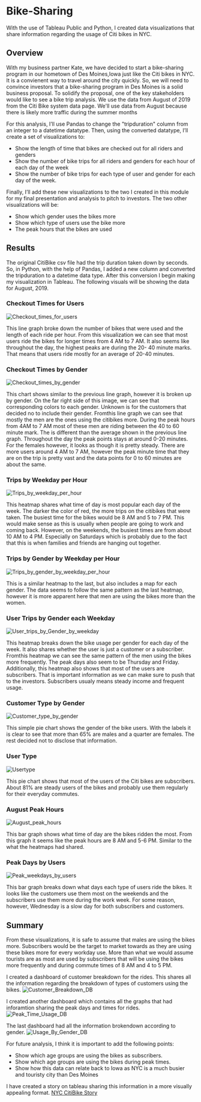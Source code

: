 # Bike-Sharing
With the use of Tableau Public and Python, I created data visualizations that share information regarding the usage of Citi bikes in NYC.

## Overview

With my business partner Kate, we have decided to start a bike-sharing program in our hometown of Des Moines,Iowa just like the Citi bikes in NYC. It is a convienent way to travel around the city quickly. So, we will need to convince investors that a bike-sharing program in Des Moines is a solid business proposal. To solidify the proposal, one of the key stakeholders would like to see a bike trip analysis. We use the data from August of 2019 from the Citi Bike system data page. We'll use data from August because there is likely more traffic during the summer months

For this analysis, I’ll use Pandas to change the "tripduration" column from an integer to a datetime datatype. Then, using the converted datatype, I’ll create a set of visualizations to:

- Show the length of time that bikes are checked out for all riders and genders
- Show the number of bike trips for all riders and genders for each hour of each day of the week
- Show the number of bike trips for each type of user and gender for each day of the week.

Finally, I’ll add these new visualizations to the two I created in this module for my final presentation and analysis to pitch to investors. The two other visualizations will be:
- Show which gender uses the bikes more
- Show which type of users use the bike more
- The peak hours that the bikes are used

## Results
The original CitiBike csv file had the trip duration taken down by seconds. So, in Python, with the help of Pandas, I added a new column and converted the tripduration to a datetime data type. After this conversion I begin making my visualization in Tableau. The following visuals will be showing the data for August, 2019. 

### Checkout Times for Users
![Checkout_times_for_users](https://user-images.githubusercontent.com/105755095/189006779-41892c69-36ad-4f09-8b25-f5057a318f20.png)

This line graph broke down the number of bikes that were used and the length of each ride per hour. From this visualization we can see that most users ride the bikes for longer times from 4 AM to 7 AM. It also seems like throughout the day, the highest peaks are during the 20- 40 minute marks. That means that users ride mostly for an average of 20-40 minutes.

### Checkout Times by Gender
![Checkout_times_by_gender](https://user-images.githubusercontent.com/105755095/189007160-726bd4dd-5630-4f5a-b910-034fdf07bc3d.png)

This chart shows similar to the previous line graph, however it is broken up by gender. On the far right side of this image, we can see that corresponding colors to each gender. Unknown is for the customers that decided no to include their gender. Fromthis line graph we can see that mostly the men are the ones using the citibikes more. During the peak hours from 4AM  to 7 AM most of these men are riding between the 40 to 60 minute mark. The is different than the average shown in the previous line graph. Throughout the day the peak points stays at around 0-20 minutes. For the females however, it looks as though it is pretty steady. There are more users around 4 AM to 7 AM, however the peak minute time that they are on the trip is pretty vast and the data points for 0 to 60 minutes are about the same.

### Trips by Weekday per Hour
![Trips_by_weekday_per_hour](https://user-images.githubusercontent.com/105755095/189007864-367b889c-4bf7-495f-ac2c-e1ed7125f0a7.png)

This heatmap shares what time of day is most popular each day of the week. The darker the color of red, the more trips on the citibikes that were taken. The busiest time for the bikes would be 8 AM and 5 to 7 PM. This would make sense as this is usually when people are going to work and coming back. However, on the weekends, the busiest times are from about 10 AM to 4 PM. Especially on Saturdays which is probably due to the fact that this is when families and friends are hanging out together. 

### Trips by Gender by Weekday per Hour
![Trips_by_gender_by_weekday_per_hour](https://user-images.githubusercontent.com/105755095/189008151-bf7a5c75-dc73-40c0-b3c5-10620fa5019b.png)

This is a similar heatmap to the last, but also includes a map for each gender. The data seems to follow the same pattern as the last heatmap, however it is more apparent here that men are using the bikes more than the women. 

### User Trips by Gender each Weekday
![User_trips_by_Gender_by_weekday](https://user-images.githubusercontent.com/105755095/189008348-f4464f12-44a9-4ac9-9a69-33d9e7e29af7.png)

This heatmap breaks down the bike usage per gender for each day of the week. It also shares whether the user is just a customer or a subscriber. Fromthis heatmap we can see the same pattern of the men using the bikes more frequently. The peak days also seem to be Thursday and Friday. Additionally, this heatmap also shows that most of the users are subscribers. That is important information as we can make sure to push that to the investors. Subscribers usualy means steady income and frequent usage. 

### Customer Type by Gender
![Customer_type_by_gender](https://user-images.githubusercontent.com/105755095/189009716-463d7417-fa7e-40ce-9fea-93c4f62bc5bb.png)

This simple pie chart shows the gender of the bike users. With the labels it is clear to see that more than 65% are males and a quarter are females. The rest decided not to disclose that information.

### User Type
![Usertype](https://user-images.githubusercontent.com/105755095/189009851-a8e001c2-ac1a-41a4-89c6-684156d2aa23.png)

This pie chart shows that most of the users of the Citi bikes are subscribers. About 81% are steady users of the bikes and probably use them regularly for their everyday commutes. 

### August Peak Hours
![August_peak_hours](https://user-images.githubusercontent.com/105755095/189010018-7dd36719-2b6f-4bd2-9ded-0d76e01c8bb7.png)

This bar graph shows what time of day are the bikes ridden the most. From this graph it seems like the peak hours are 8 AM and 5-6 PM. Similar to the what the heatmaps had shared. 

### Peak Days by Users
![Peak_weekdays_by_users](https://user-images.githubusercontent.com/105755095/189010170-7f92048e-72af-4d36-a7e1-554ade920f2d.png)

This bar graph breaks down what days each type of users ride the bikes. It looks like the customers use them most on the weekends and the subscribers use them more during the work week. For some reason, however, Wednesday is a slow day for both subscribers and customers. 

## Summary
From these visualizations, it is safe to assume that males are using the bikes more. Subscribers would be the target to market towards as they are using these bikes more for every workday use. More than what we would assume tourists are as most are used by subscribers that will be using the bikes more frequently and during commute times of 8 AM and 4 to 5 PM. 

I created a dashboard of customer breakdown for the rides. This shares all the information regarding the breakdown of types of customers using the bikes.
![Customer_Breakdown_DB](https://user-images.githubusercontent.com/105755095/189010690-bf104fc2-5ca5-4e64-acb1-dc4e49dceed5.png)

I created another dashboard which contains all the graphs that had inforamtion sharing the peak days and times for rides. 
![Peak_Time_Usage_DB](https://user-images.githubusercontent.com/105755095/189011001-046d5549-25a9-4fca-8079-280d9bfbff45.png)

The last dashboard had all the information brokendown according to gender. 
![Usage_By_Gender_DB](https://user-images.githubusercontent.com/105755095/189011108-ea9ccfd6-dfc6-460e-b0d6-f7dce82c6dcc.png)

For future analysis, I think it is important to add the following points:
- Show which age groups are using the bikes as subscribers.
- Show which age groups are using the bikes during peak times.
- Show how this data can relate back to Iowa as NYC is a much busier and touristy city than Des Moines

I have created a story on tableau sharing this information in a more visually appealing format.
[NYC CitiBike Story](https://public.tableau.com/authoring/NYC_CitiBike_16625778141000/Sheet1/NYC%20CitiBike#1)

